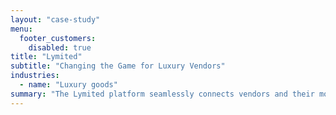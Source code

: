 ```yaml
---
layout: "case-study"
menu:
  footer_customers:
    disabled: true
title: "Lymited"
subtitle: "Changing the Game for Luxury Vendors"
industries:
  - name: "Luxury goods"
summary: "The Lymited platform seamlessly connects vendors and their most sought-after pieces with a targeted global audience of discerning buyers."
---
```

